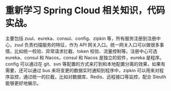 # 重新学习 Spring Cloud 相关知识，代码实战。

主要包括 zuul、eureka、consul、config、zipkin 等，所有服务注册到注册中心，zuul 负责扫描服务的特征，作为 API 网关入口。统一网关入口可以做很多事情，比如统一校验、异常请求拦截、token 校验、流量控制等。注册中心可选 eureka、consul 和 Nacos，consul 和 Nacos 是独立的软件，eureka 是程序。config 可以通过在 git、svn 等配置的方式来打到和本地配置分离的效果，如果有需要，还可以通过 bus 来将变更的数据实时通知到程序中，zipkin 可以用来对程序监控，通过统一的拦截，比如对数据库、Redis、远程接口等监控，配合 Sleuth 能够更好地展示。
